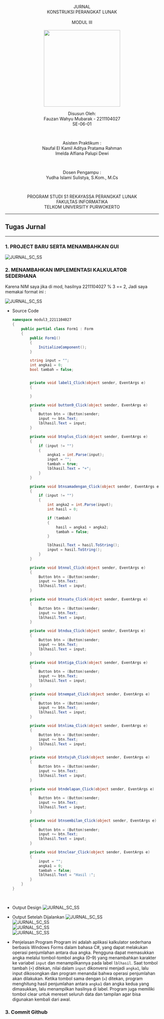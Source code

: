 <div align="center">
JURNAL <br>
KONSTRUKSI PERANGKAT LUNAK <br>
<br>
MODUL III <br>
<!-- JUDUL -->
 <br>

<img src="https://lac.telkomuniversity.ac.id/wp-content/uploads/2021/01/cropped-1200px-Telkom_University_Logo.svg-270x270.png" width="250px">

<br>

Disusun Oleh: <br>
Fauzan Wahyu Mubarak - 2211104027 <br>
SE-06-01 <br>

<br>

Asisten Praktikum : <br>
Naufal El Kamil Aditya Pratama Rahman <br>
Imelda Alfiana Palupi Dewi <br>

<br>

Dosen Pengampu : <br>
Yudha Islami Sulistya, S.Kom., M.Cs <br>

<br>

PROGRAM STUDI S1 REKAYASSA PERANGKAT LUNAK <br>
FAKULTAS INFORMATIKA <br> 
TELKOM UNIVERSITY PURWOKERTO <br>

</div>


---
## Tugas Jurnal
---

### 1. PROJECT BARU SERTA MENAMBAHKAN GUI

![JURNAL_SC_SS](/03_GUI_Builder_dan_GitHub/img/gui-jrnl1.png)
    <br>

### 2. MENAMBAHKAN IMPLEMENTASI KALKULATOR SEDERHANA 

Karena NIM saya jika di mod, hasilnya 2211104027 % 3 == 2, Jadi saya memakai format ini :

![JURNAL_SC_SS](/03_GUI_Builder_dan_GitHub/img/format.png)
    <br>

- Source Code

    ```csharp
    namespace modul3_2211104027
    {
        public partial class Form1 : Form
        {
            public Form1()
            {
                InitializeComponent();
            }

            string input = "";
            int angka1 = 0;
            bool tambah = false;


            private void label1_Click(object sender, EventArgs e)
            {

            }

            private void button9_Click(object sender, EventArgs e)
            {
                Button btn = (Button)sender;
                input += btn.Text;
                lblhasil.Text = input;
            }

            private void btnplus_Click(object sender, EventArgs e)
            {
                if (input != "")
                {
                    angka1 = int.Parse(input);
                    input = "";
                    tambah = true;
                    lblhasil.Text = "+";
                }
            }

            private void btnsamadengan_Click(object sender, EventArgs e)
            {
                if (input != "")
                {
                    int angka2 = int.Parse(input);
                    int hasil = 0;

                    if (tambah)
                    {
                        hasil = angka1 + angka2;
                        tambah = false;
                    }

                    lblhasil.Text = hasil.ToString();
                    input = hasil.ToString(); 
                }
            }

            private void btnnol_Click(object sender, EventArgs e)
            {
                Button btn = (Button)sender;
                input += btn.Text;
                lblhasil.Text = input; 
            }

            private void btnsatu_Click(object sender, EventArgs e)
            {
                Button btn = (Button)sender;
                input += btn.Text;
                lblhasil.Text = input;
            }

            private void btndua_Click(object sender, EventArgs e)
            {
                Button btn = (Button)sender;
                input += btn.Text;
                lblhasil.Text = input;
            }

            private void btntiga_Click(object sender, EventArgs e)
            {
                Button btn = (Button)sender;
                input += btn.Text;
                lblhasil.Text = input;
            }

            private void btnempat_Click(object sender, EventArgs e)
            {
                Button btn = (Button)sender;
                input += btn.Text;
                lblhasil.Text = input;
            }

            private void btnlima_Click(object sender, EventArgs e)
            {
                Button btn = (Button)sender;
                input += btn.Text;
                lblhasil.Text = input;
            }

            private void btntujuh_Click(object sender, EventArgs e)
            {
                Button btn = (Button)sender;
                input += btn.Text;
                lblhasil.Text = input;
            }

            private void btndelapan_Click(object sender, EventArgs e)
            {
                Button btn = (Button)sender;
                input += btn.Text;
                lblhasil.Text = input;
            }

            private void btnsembilan_Click(object sender, EventArgs e)
            {
                Button btn = (Button)sender;
                input += btn.Text;
                lblhasil.Text = input;
            }

            private void btnclear_Click(object sender, EventArgs e)
            {
                input = "";
                angka1 = 0;
                tambah = false;
                lblhasil.Text = "Hasil :";
            }
        }
    }
    ```
    <br>

- Output Design 
![JURNAL_SC_SS](/03_GUI_Builder_dan_GitHub/img/gui-jrnl2.png)
    <br>

- Output Setelah Dijalankan
![JURNAL_SC_SS](/03_GUI_Builder_dan_GitHub/img/gui-jrnl3.png)
    <br>
![JURNAL_SC_SS](/03_GUI_Builder_dan_GitHub/img/gui-jrnl4.png)
    <br>
![JURNAL_SC_SS](/03_GUI_Builder_dan_GitHub/img/gui-jrnl5.png)
    <br>
![JURNAL_SC_SS](/03_GUI_Builder_dan_GitHub/img/gui-jrnl6.png)
    <br>

- Penjelasan Program
Program ini adalah aplikasi kalkulator sederhana berbasis Windows Forms dalam bahasa C#, yang dapat melakukan operasi penjumlahan antara dua angka. Pengguna dapat memasukkan angka melalui tombol-tombol angka (0–9) yang menambahkan karakter ke variabel `input` dan menampilkannya pada label `lblhasil`. Saat tombol tambah (`+`) ditekan, nilai dalam `input` dikonversi menjadi `angka1`, lalu input dikosongkan dan program menandai bahwa operasi penjumlahan akan dilakukan. Ketika tombol sama dengan (`=`) ditekan, program menghitung hasil penjumlahan antara `angka1` dan angka kedua yang dimasukkan, lalu menampilkan hasilnya di label. Program juga memiliki tombol clear untuk mereset seluruh data dan tampilan agar bisa digunakan kembali dari awal.


### 3. Commit Github